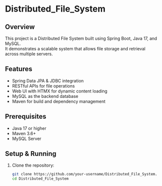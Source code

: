 
# Distributed_File_System

## Overview
This project is a Distributed File System built using Spring Boot, Java 17, and MySQL.  
It demonstrates a scalable system that allows file storage and retrieval across multiple servers.

## Features
- Spring Data JPA & JDBC integration
- RESTful APIs for file operations
- Web UI with HTMX for dynamic content loading
- MySQL as the backend database
- Maven for build and dependency management

## Prerequisites
- Java 17 or higher
- Maven 3.6+
- MySQL Server

## Setup & Running

1. Clone the repository:
   ```bash
   git clone https://github.com/your-username/Distributed_File_System.git
   cd Distributed_File_System
